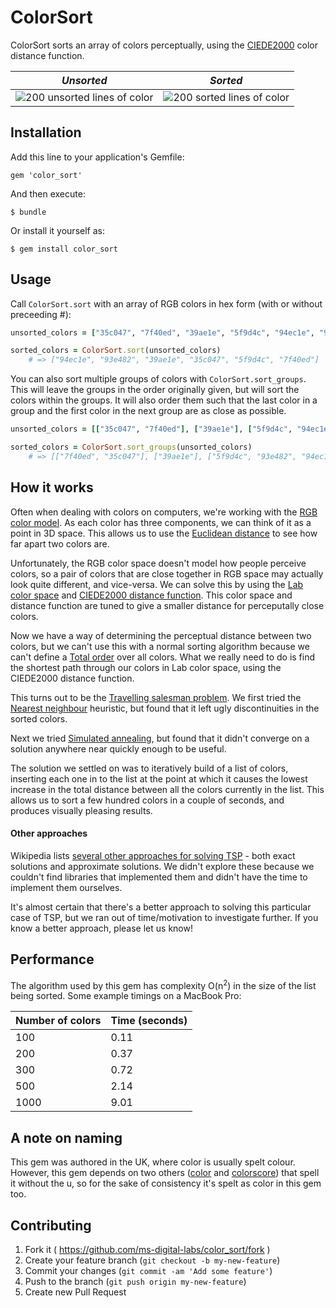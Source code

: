# ColorSort

ColorSort sorts an array of colors perceptually, using the
[CIEDE2000](http://en.wikipedia.org/wiki/Color_difference#CIEDE2000)
color distance function.

*Unsorted* | *Sorted*
---------- | --------
![200 unsorted lines of color](http://ms-digital-labs.github.io/unsorted.png) | ![200 sorted lines of color](http://ms-digital-labs.github.io/sorted.png)

## Installation

Add this line to your application's Gemfile:

    gem 'color_sort'

And then execute:

    $ bundle

Or install it yourself as:

    $ gem install color_sort

## Usage

Call `ColorSort.sort` with an array of RGB colors in hex form (with or without preceeding #):

```ruby
unsorted_colors = ["35c047", "7f40ed", "39ae1e", "5f9d4c", "94ec1e", "93e482"]

sorted_colors = ColorSort.sort(unsorted_colors)
	# => ["94ec1e", "93e482", "39ae1e", "35c047", "5f9d4c", "7f40ed"]
```

You can also sort multiple groups of colors with
`ColorSort.sort_groups`. This will leave the groups in the order
originally given, but will sort the colors within the groups. It will
also order them such that the last color in a group and the first color in
the next group are as close as possible.

```ruby
unsorted_colors = [["35c047", "7f40ed"], ["39ae1e"], ["5f9d4c", "94ec1e", "93e482"]]

sorted_colors = ColorSort.sort_groups(unsorted_colors)
	# => [["7f40ed", "35c047"], ["39ae1e"], ["5f9d4c", "93e482", "94ec1e"]]
```

## How it works

Often when dealing with colors on computers, we're working with the [RGB color model](http://en.wikipedia.org/wiki/Color_model#RGB_color_model). As each color has three components, we can think of it as a point in 3D space. This allows us to use the [Euclidean distance](http://en.wikipedia.org/wiki/Euclidean_distance) to see how far apart two colors are.

Unfortunately, the RGB color space doesn't model how people perceive colors, so a pair of colors that are close together in RGB space may actually look quite different, and vice-versa. We can solve this by using the [Lab color space](http://en.wikipedia.org/wiki/Lab_color_space) and [CIEDE2000 distance function](http://en.wikipedia.org/wiki/Color_difference#CIEDE2000). This color space and distance function are tuned to give a smaller distance for perceputally close colors.

Now we have a way of determining the perceptual distance between two colors, but we can't use this with a normal sorting algorithm because we can't define a [Total order](http://en.wikipedia.org/wiki/Total_order) over all colors. What we really need to do is find the shortest path through our colors in Lab color space, using the CIEDE2000 distance function.

This turns out to be the [Travelling salesman problem](http://en.wikipedia.org/wiki/Travelling_salesman_problem). We first tried the [Nearest neighbour](http://en.wikipedia.org/wiki/Nearest_neighbour_algorithm) heuristic, but found that it left ugly discontinuities in the sorted colors.

Next we tried [Simulated annealing](http://en.wikipedia.org/wiki/Simulated_annealing), but found that it didn't converge on a solution anywhere near quickly enough to be useful.

The solution we settled on was to iteratively build of a list of colors, inserting each one in to the list at the point at which it causes the lowest increase in the total distance between all the colors currently in the list. This allows us to sort a few hundred colors in a couple of seconds, and produces visually pleasing results.

#### Other approaches

Wikipedia lists [several other approaches for solving TSP](http://en.wikipedia.org/wiki/Travelling_salesman_problem#Computing_a_solution) - both exact solutions and approximate solutions. We didn't explore these because we couldn't find libraries that implemented them and didn't have the time to implement them ourselves.

It's almost certain that there's a better approach to solving this particular case of TSP, but we ran out of time/motivation to investigate further. If you know a better approach, please let us know!

## Performance

The algorithm used by this gem has complexity O(n<sup>2</sup>) in the size of the list being sorted. Some example timings on a MacBook Pro:

Number of colors | Time (seconds)
---------------- | --------------
100              | 0.11
200              | 0.37
300              | 0.72
500              | 2.14
1000             | 9.01

## A note on naming

This gem was authored in the UK, where color is usually spelt colour. However, this gem depends on two others ([color](http://color.rubyforge.org/) and [colorscore](https://github.com/quadule/colorscore)) that spell it without the u, so for the sake of consistency it's spelt as color in this gem too.

## Contributing

1. Fork it ( https://github.com/ms-digital-labs/color_sort/fork )
2. Create your feature branch (`git checkout -b my-new-feature`)
3. Commit your changes (`git commit -am 'Add some feature'`)
4. Push to the branch (`git push origin my-new-feature`)
5. Create new Pull Request
